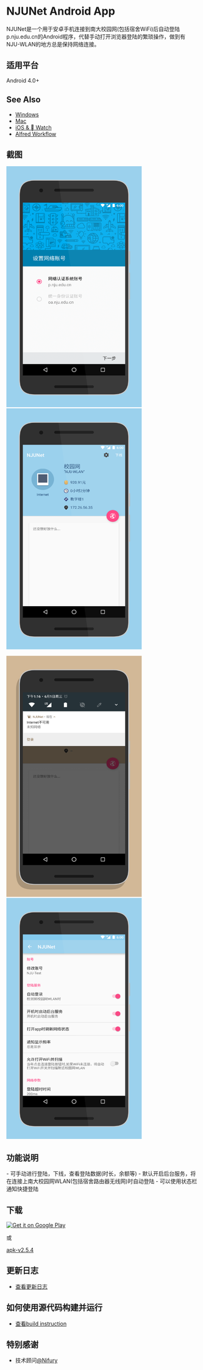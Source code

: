 NJUNet Android App
======================
NJUNet是一个用于安卓手机连接到南大校园网(包括宿舍WiFi)后自动登陆p.nju.edu.cn的Android程序，代替手动打开浏览器登陆的繁琐操作，做到有NJU-WLAN的地方总是保持网络连接。

<h2>适用平台</h2>
Android 4.0+

## See Also

+ [Windows](https://github.com/miaoxw/Auto-p.nju)
+ [Mac](https://github.com/Cee/PNJU-TodayWidget)
+ [iOS &  Watch](https://github.com/Cee/PNJU-Watch)
+ [Alfred Workflow](https://github.com/Cee/PNJU-Workflow)

## 截图
<img src="screenshot1.png" width="355" height="631"/><img src="screenshot2.png" width="355" height="631"/>

<img src="screenshot3.png" width="355" height="631"/><img src="screenshot4.png" width="355" height="631"/>

<h2>功能说明</h2>
- 可手动进行登陆，下线，查看登陆数据(时长，余额等)
- 默认开启后台服务，将在连接上南大校园网WLAN(包括宿舍路由器无线网)时自动登陆
- 可以使用状态栏通知快捷登陆

<h2>下载</h2>

[<img alt="Get it on Google Play" src="https://play.google.com/intl/en_us/badges/images/generic/en_badge_web_generic.png" height="100">](https://play.google.com/store/apps/details?id=com.padeoe.njunet)

或

[apk-v2.5.4](https://raw.githubusercontent.com/padeoe/AutoConnect/newUI/app/app-release.apk)

<h2>更新日志</h2>

- [查看更新日志](https://github.com/padeoe/AutoConnect/blob/newUI/UPDATE.md)

<h2>如何使用源代码构建并运行</h2>

- [查看build instruction](https://github.com/padeoe/AutoConnect/blob/newUI/BUILDING.md)

<h2>特别感谢</h2>

- 技术顾问[@Nifury](https://github.com/Nifury)

